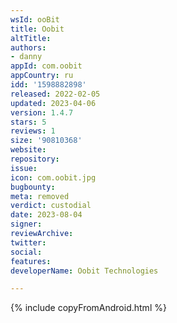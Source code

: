 ```yaml
---
wsId: ooBit
title: Oobit
altTitle: 
authors:
- danny
appId: com.oobit
appCountry: ru
idd: '1598882898'
released: 2022-02-05
updated: 2023-04-06
version: 1.4.7
stars: 5
reviews: 1
size: '90810368'
website: 
repository: 
issue: 
icon: com.oobit.jpg
bugbounty: 
meta: removed
verdict: custodial
date: 2023-08-04
signer: 
reviewArchive: 
twitter: 
social: 
features: 
developerName: Oobit Technologies

---
```


{% include copyFromAndroid.html %}